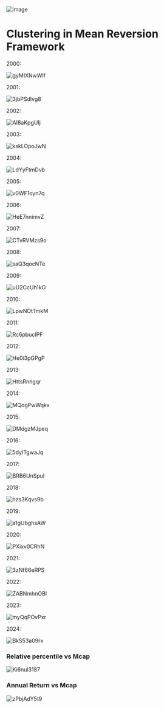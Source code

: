![image](https://github.com/alphablockorg/Unpublished-Research/assets/160546435/555dd266-c165-48ae-8577-c261a664fe46)

# Clustering in Mean Reversion Framework

2000:

![gyMIXNwWIf](https://github.com/alphablockorg/Unpublished-Research/assets/160546435/1cbfced9-1b5b-4173-89d6-e149c9b52478)


2001: 

![3jbPSdlvg8](https://github.com/alphablockorg/Unpublished-Research/assets/160546435/81466ba3-ac01-480a-b4c1-e65135b594fb)

2002:

![AI8aKpgUIj](https://github.com/alphablockorg/Unpublished-Research/assets/160546435/cbcd9fdc-2e49-47fb-b26d-ea370ed80863)

2003:

![kskLOpoJwN](https://github.com/alphablockorg/Unpublished-Research/assets/160546435/17fc4497-8844-4f7b-a727-8e6a743f9495)

2004:

![LdYyFtmDvb](https://github.com/alphablockorg/Unpublished-Research/assets/160546435/6c232e16-b31a-459c-83a3-b756af599b7e)

2005:

![v0WF1oyn7q](https://github.com/alphablockorg/Unpublished-Research/assets/160546435/a27b4c74-b3a3-4264-a175-14443c1e95da)

2006:

![HeE7nnimvZ](https://github.com/alphablockorg/Unpublished-Research/assets/160546435/ea0bfd03-af05-443c-80ce-78a54e7540dd)

2007:

![CTvRVMzs9o](https://github.com/alphablockorg/Unpublished-Research/assets/160546435/73921abb-532b-45a7-9631-f85634f02c3d)

2008:

![saQ3qocNTe](https://github.com/alphablockorg/Unpublished-Research/assets/160546435/8fb9bfee-20e4-4a51-8e68-1aba27cd8b34)

2009:

![uU2CcUh1kO](https://github.com/alphablockorg/Unpublished-Research/assets/160546435/e3465f7a-2d65-4417-9e01-a9aa915f7962)

2010:

![LpwNOtTmkM](https://github.com/alphablockorg/Unpublished-Research/assets/160546435/aba5f33e-03fd-4448-a70b-218fb42e1310)

2011:

![Rc6pbucIPF](https://github.com/alphablockorg/Unpublished-Research/assets/160546435/e690b497-426f-4393-9e65-3d5e40f34d81)

2012:

![He0i3pGPgP](https://github.com/alphablockorg/Unpublished-Research/assets/160546435/de8237dc-45ac-468a-9d43-3cb910892678)

2013:

![HttsRnngqr](https://github.com/alphablockorg/Unpublished-Research/assets/160546435/432f66c1-a2e0-47d3-a127-9245c25a53f2)

2014:

![MQogPwWqkx](https://github.com/alphablockorg/Unpublished-Research/assets/160546435/f4aac502-b9cc-466f-a34a-57077a644d74)

2015:

![DMdgzMJpeq](https://github.com/alphablockorg/Unpublished-Research/assets/160546435/f13032d3-237f-4b64-90cd-ec641c12d565)

2016:

![5dyITgwaJq](https://github.com/alphablockorg/Unpublished-Research/assets/160546435/a5df0b59-06ce-4f19-987c-2d7a5ef1cc9a)

2017:

![BRB6UnSpuI](https://github.com/alphablockorg/Unpublished-Research/assets/160546435/6922b65e-58c6-4820-831e-39e88205c4c1)

2018:

![hzs3Kqvs9b](https://github.com/alphablockorg/Unpublished-Research/assets/160546435/8d42cf12-6921-489a-9f85-e176cbb32c48)

2019:

![a1gUbghsAW](https://github.com/alphablockorg/Unpublished-Research/assets/160546435/6c6c70e5-7098-4727-88dd-db1b1a079b55)

2020:

![PXixv0CRhN](https://github.com/alphablockorg/Unpublished-Research/assets/160546435/8640e814-2adf-4e53-82cc-e8797044a399)

2021: 

![3zNf66eRPS](https://github.com/alphablockorg/Unpublished-Research/assets/160546435/ce036f0c-07b0-4222-a5b0-981bfeb0e66e)

2022:

![ZABNmhnOBI](https://github.com/alphablockorg/Unpublished-Research/assets/160546435/ea4e91fd-d779-4a34-a3e0-6bca051286ae)

2023:

![myQqPOvPxr](https://github.com/alphablockorg/Unpublished-Research/assets/160546435/f52e9dab-8513-4e84-a268-9ec6498ddf52)

2024:

![BkS53a09rx](https://github.com/alphablockorg/Unpublished-Research/assets/160546435/ccf863a8-2108-4996-bd47-aa4315be2a36)

### Relative percentile vs Mcap

![Ki6nul3187](https://github.com/alphablockorg/Unpublished-Research/assets/160546435/9ab3e5f4-d385-4843-89bc-68966d71a3aa)

### Annual Return vs Mcap

![zPbjAdY5t9](https://github.com/alphablockorg/Unpublished-Research/assets/160546435/94702cda-5178-43a3-8875-5e21ecde834b)

